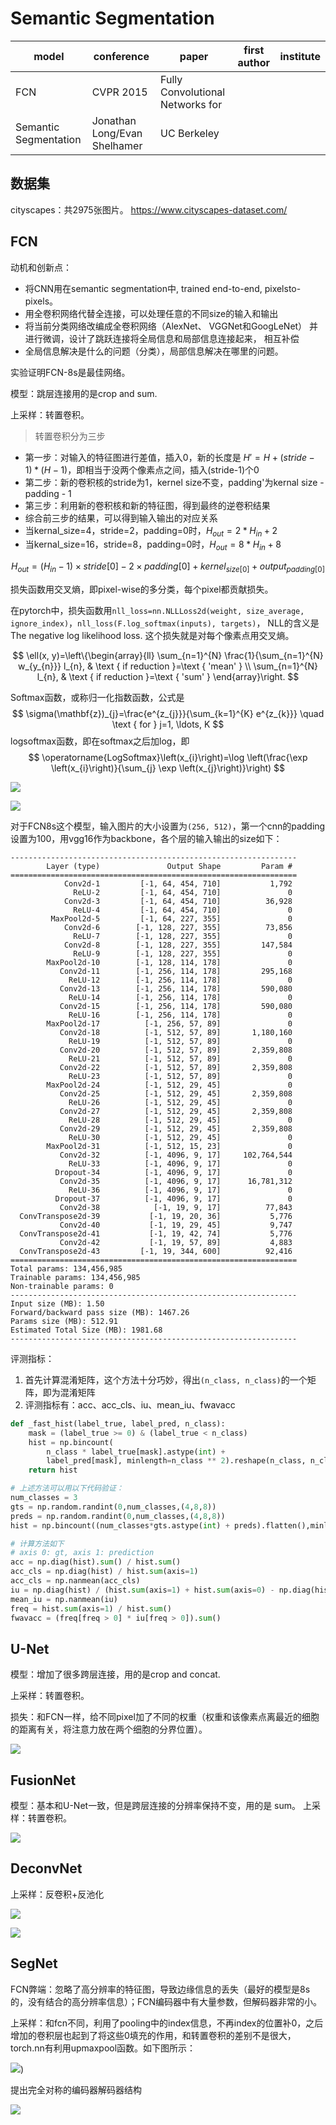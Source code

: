 # Semantic Segmentation

| model | conference | paper | first author | institute |
| - | - | - | - | - |
| FCN | CVPR 2015 | Fully Convolutional Networks for
Semantic Segmentation | Jonathan Long/Evan Shelhamer | UC Berkeley |

## 数据集
cityscapes：共2975张图片。
https://www.cityscapes-dataset.com/

## FCN

动机和创新点：
* 将CNN用在semantic segmentation中, trained end-to-end, pixelsto-pixels。
* 用全卷积网络代替全连接，可以处理任意的不同size的输入和输出
* 将当前分类网络改编成全卷积网络（AlexNet、 VGGNet和GoogLeNet） 并进行微调，设计了跳跃连接将全局信息和局部信息连接起来， 相互补偿
* 全局信息解决是什么的问题（分类），局部信息解决在哪里的问题。

实验证明FCN-8s是最佳网络。

模型：跳层连接用的是crop and sum.

上采样：转置卷积。
> 转置卷积分为三步
  * 第一步：对输入的特征图进行差值，插入0，新的长度是 $H' = H + (stride-1)*(H-1)$，即相当于没两个像素点之间，插入(stride-1)个0
  * 第二步：新的卷积核的stride为1，kernel size不变，padding'为kernal size - padding - 1
  * 第三步：利用新的卷积核和新的特征图，得到最终的逆卷积结果
  * 综合前三步的结果，可以得到输入输出的对应关系
  * 当kernal_size=4，stride=2，padding=0时，$H_{out}=2*H_{in}+2$
  * 当kernal_size=16，stride=8，padding=0时，$H_{out}=8*H_{in}+8$

$$H_{out}=(H_{in}−1)×stride[0]−2×padding[0]+kernel_{size[0]}+output_{padding[0]}$$

损失函数用交叉熵，即pixel-wise的多分类，每个pixel都贡献损失。

在pytorch中，损失函数用`nll_loss=nn.NLLLoss2d(weight, size_average, ignore_index)`，`nll_loss(F.log_softmax(inputs), targets)`，
NLL的含义是The negative log likelihood loss. 这个损失就是对每个像素点用交叉熵。

$$
\ell(x, y)=\left\{\begin{array}{ll}
\sum_{n=1}^{N} \frac{1}{\sum_{n=1}^{N} w_{y_{n}}} l_{n}, & \text { if reduction }=\text { 'mean' } \\
\sum_{n=1}^{N} l_{n}, & \text { if reduction }=\text { 'sum' }
\end{array}\right.
$$

Softmax函数，或称归一化指数函数，公式是
$$
\sigma(\mathbf{z})_{j}=\frac{e^{z_{j}}}{\sum_{k=1}^{K} e^{z_{k}}} \quad \text { for } j=1, \ldots, K
$$
logsoftmax函数，即在softmax之后加log，即
$$
\operatorname{LogSoftmax}\left(x_{i}\right)=\log \left(\frac{\exp \left(x_{i}\right)}{\sum_{j} \exp \left(x_{j}\right)}\right)
$$

![](images/fcn-architecture.png)

![](images/fcn-architecture2.png)

对于FCN8s这个模型，输入图片的大小设置为`(256, 512)`，第一个cnn的padding设置为100，用vgg16作为backbone，各个层的输入输出的size如下：

```
----------------------------------------------------------------
        Layer (type)               Output Shape         Param #
================================================================
            Conv2d-1         [-1, 64, 454, 710]           1,792
              ReLU-2         [-1, 64, 454, 710]               0
            Conv2d-3         [-1, 64, 454, 710]          36,928
              ReLU-4         [-1, 64, 454, 710]               0
         MaxPool2d-5         [-1, 64, 227, 355]               0
            Conv2d-6        [-1, 128, 227, 355]          73,856
              ReLU-7        [-1, 128, 227, 355]               0
            Conv2d-8        [-1, 128, 227, 355]         147,584
              ReLU-9        [-1, 128, 227, 355]               0
        MaxPool2d-10        [-1, 128, 114, 178]               0
           Conv2d-11        [-1, 256, 114, 178]         295,168
             ReLU-12        [-1, 256, 114, 178]               0
           Conv2d-13        [-1, 256, 114, 178]         590,080
             ReLU-14        [-1, 256, 114, 178]               0
           Conv2d-15        [-1, 256, 114, 178]         590,080
             ReLU-16        [-1, 256, 114, 178]               0
        MaxPool2d-17          [-1, 256, 57, 89]               0
           Conv2d-18          [-1, 512, 57, 89]       1,180,160
             ReLU-19          [-1, 512, 57, 89]               0
           Conv2d-20          [-1, 512, 57, 89]       2,359,808
             ReLU-21          [-1, 512, 57, 89]               0
           Conv2d-22          [-1, 512, 57, 89]       2,359,808
             ReLU-23          [-1, 512, 57, 89]               0
        MaxPool2d-24          [-1, 512, 29, 45]               0
           Conv2d-25          [-1, 512, 29, 45]       2,359,808
             ReLU-26          [-1, 512, 29, 45]               0
           Conv2d-27          [-1, 512, 29, 45]       2,359,808
             ReLU-28          [-1, 512, 29, 45]               0
           Conv2d-29          [-1, 512, 29, 45]       2,359,808
             ReLU-30          [-1, 512, 29, 45]               0
        MaxPool2d-31          [-1, 512, 15, 23]               0
           Conv2d-32          [-1, 4096, 9, 17]     102,764,544
             ReLU-33          [-1, 4096, 9, 17]               0
          Dropout-34          [-1, 4096, 9, 17]               0
           Conv2d-35          [-1, 4096, 9, 17]      16,781,312
             ReLU-36          [-1, 4096, 9, 17]               0
          Dropout-37          [-1, 4096, 9, 17]               0
           Conv2d-38            [-1, 19, 9, 17]          77,843
  ConvTranspose2d-39           [-1, 19, 20, 36]           5,776
           Conv2d-40           [-1, 19, 29, 45]           9,747
  ConvTranspose2d-41           [-1, 19, 42, 74]           5,776
           Conv2d-42           [-1, 19, 57, 89]           4,883
  ConvTranspose2d-43         [-1, 19, 344, 600]          92,416
================================================================
Total params: 134,456,985
Trainable params: 134,456,985
Non-trainable params: 0
----------------------------------------------------------------
Input size (MB): 1.50
Forward/backward pass size (MB): 1467.26
Params size (MB): 512.91
Estimated Total Size (MB): 1981.68
----------------------------------------------------------------
```

评测指标：

1. 首先计算混淆矩阵，这个方法十分巧妙，得出`(n_class, n_class)`的一个矩阵，即为混淆矩阵
2. 评测指标有：acc、acc_cls、iu、mean_iu、fwavacc

```python
def _fast_hist(label_true, label_pred, n_class):
    mask = (label_true >= 0) & (label_true < n_class)
    hist = np.bincount(
        n_class * label_true[mask].astype(int) +
        label_pred[mask], minlength=n_class ** 2).reshape(n_class, n_class)
    return hist

# 上述方法可以用以下代码验证：
num_classes = 3
gts = np.random.randint(0,num_classes,(4,8,8))
preds = np.random.randint(0,num_classes,(4,8,8))
hist = np.bincount((num_classes*gts.astype(int) + preds).flatten(),minlength=num_classes ** 2).reshape(num_classes, num_classes)

# 计算方法如下
# axis 0: gt, axis 1: prediction
acc = np.diag(hist).sum() / hist.sum()
acc_cls = np.diag(hist) / hist.sum(axis=1)
acc_cls = np.nanmean(acc_cls)
iu = np.diag(hist) / (hist.sum(axis=1) + hist.sum(axis=0) - np.diag(hist))
mean_iu = np.nanmean(iu)
freq = hist.sum(axis=1) / hist.sum()
fwavacc = (freq[freq > 0] * iu[freq > 0]).sum()
```

## U-Net

模型：增加了很多跨层连接，用的是crop and concat.

上采样：转置卷积。

损失：和FCN一样，给不同pixel加了不同的权重（权重和该像素点离最近的细胞的距离有关，将注意力放在两个细胞的分界位置）。

![](images/unet-architecture.png)

## FusionNet

模型：基本和U-Net一致，但是跨层连接的分辨率保持不变，用的是 sum。
上采样：转置卷积。

![](images/fusionnet-architecture.png)

## DeconvNet

上采样：反卷积+反池化

![](images/deconvnet-deconvolution.png)

![](images/deconvnet-architecture.png)

## SegNet

FCN弊端：忽略了高分辨率的特征图，导致边缘信息的丢失（最好的模型是8s的，没有结合的高分辨率信息）；FCN编码器中有大量参数，但解码器非常的小。

上采样：和fcn不同，利用了pooling中的index信息，不再index的位置补0，之后增加的卷积层也起到了将这些0填充的作用，和转置卷积的差别不是很大，torch.nn有利用upmaxpool函数。如下图所示：

![](images/segnet-upsampleing.png))

提出完全对称的编码器解码器结构

![](images/segnet-architecture.png)

